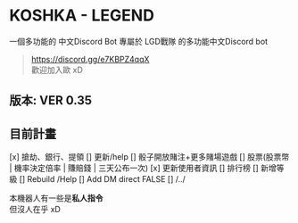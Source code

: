 # KOSHKA - LEGEND
一個多功能的 中文Discord Bot
專屬於 LGD戰隊 的多功能中文Discord bot
> https://discord.gg/e7KBPZ4qqX    
歡迎加入歐 xD

## 版本: VER 0.35
## 目前計畫
[x] 搶劫、銀行、提領
[] 更新/help
[] 骰子開放賭注+更多賭場遊戲
[] 股票(股票幣 | 機率決定倍率 | 賺賠錢 | 三天公布一次)
[x] 更新使用者資訊
[] 排行榜
[] 新增等級
[] Rebuild /Help
[] Add DM direct FALSE
[] /../

本機器人有一些是**私人指令**  
但沒人在乎 xD
